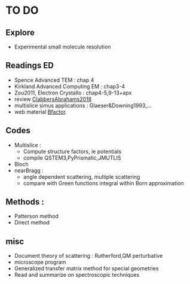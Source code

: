 # TO DO

## Explore
- Experimental small molecule resolution

## Readings ED
- Spence Advanced TEM : chap 4
- Kirkland Advanced Computing EM : chap3-4
- Zou2011, Electron Crystallo : chap4-5,9-13+apx
- review [ClabbersAbrahams2018](/articles/ClabbersAbrahams2018.pdf)
- multislice simus applications : Glaeser&Downing1993,...
- web material [Bfactor](https://www-structmed.cimr.cam.ac.uk/course.html).

## Codes
- Multislice :
    - Compute structure factors, ie potentials  
    - compile QSTEM3,PyPrismatic,JMUTLIS
- Bloch
- nearBragg :
    - angle dependent scattering, multiple scattering
    - compare with Green functions integral within Born approximation

## Methods :
- Patterson method
- Direct method

## misc
- Document theory of scattering : Rutherford,QM perturbative
- microscope program
- Generalized transfer matrix method for special geometries
- Read and summarize on spectroscopic techniques
